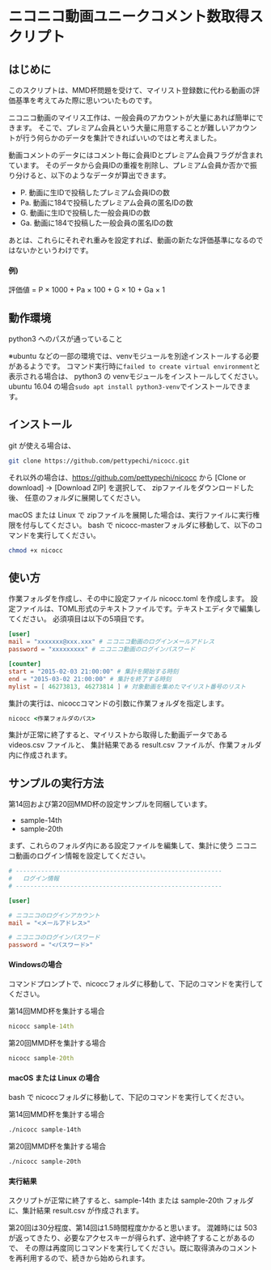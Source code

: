 # ニコニコ動画ユニークコメント数取得スクリプト

## はじめに
このスクリプトは、MMD杯問題を受けて、マイリスト登録数に代わる動画の評価基準を考えてみた際に思いついたものです。

ニコニコ動画のマイリス工作は、一般会員のアカウントが大量にあれば簡単にできます。
そこで、プレミアム会員という大量に用意することが難しいアカウントが行う何らかのデータを集計できればいいのではと考えました。

動画コメントのデータにはコメント毎に会員IDとプレミアム会員フラグが含まれています。
そのデータから会員IDの重複を削除し、プレミアム会員か否かで振り分けると、以下のようなデータが算出できます。

- P. 動画に生IDで投稿したプレミアム会員IDの数
- Pa. 動画に184で投稿したプレミアム会員の匿名IDの数
- G. 動画に生IDで投稿した一般会員IDの数
- Ga. 動画に184で投稿した一般会員の匿名IDの数

あとは、これらにそれぞれ重みを設定すれば、動画の新たな評価基準になるのではないかというわけです。

#### 例)
評価値 = P × 1000 + Pa × 100 + G × 10 + Ga × 1

## 動作環境
python3 へのパスが通っていること

※ubuntu などの一部の環境では、venvモジュールを別途インストールする必要があるようです。
コマンド実行時に`failed to create virtual environment`と表示される場合は、
python3 の venvモジュールをインストールしてください。
ubuntu 16.04 の場合`sudo apt install python3-venv`でインストールできます。

## インストール

git が使える場合は、

```bash
git clone https://github.com/pettypechi/nicocc.git
```

それ以外の場合は、https://github.com/pettypechi/nicocc から [Clone or download] → [Download ZIP] を選択して、
zipファイルをダウンロードした後、 任意のフォルダに展開してください。

macOS または Linux で zipファイルを展開した場合は、実行ファイルに実行権限を付与してください。
bash で nicocc-masterフォルダに移動して、以下のコマンドを実行してください。

```bash
chmod +x nicocc
```

## 使い方
作業フォルダを作成し、その中に設定ファイル nicocc.toml を作成します。
設定ファイルは、TOML形式のテキストファイルです。テキストエディタで編集してください。
必須項目は以下の5項目です。

```toml
[user]
mail = "xxxxxxx@xxx.xxx" # ニコニコ動画のログインメールアドレス
password = "xxxxxxxxx" # ニコニコ動画のログインパスワード

[counter]
start = "2015-02-03 21:00:00" # 集計を開始する時刻
end = "2015-03-02 21:00:00" # 集計を終了する時刻
mylist = [ 46273813, 46273814 ] # 対象動画を集めたマイリスト番号のリスト
```

集計の実行は、nicoccコマンドの引数に作業フォルダを指定します。
```cmd
nicocc <作業フォルダのパス>
```

集計が正常に終了すると、マイリストから取得した動画データである videos.csv ファイルと、
集計結果である result.csv ファイルが、作業フォルダ内に作成されます。

## サンプルの実行方法
第14回および第20回MMD杯の設定サンプルを同梱しています。

- sample-14th
- sample-20th

まず、これらのフォルダ内にある設定ファイルを編集して、集計に使う
ニコニコ動画のログイン情報を設定してください。

```toml
# ---------------------------------------------------------
#   ログイン情報
# ---------------------------------------------------------

[user]

# ニコニコのログインアカウント
mail = "<メールアドレス>"

# ニコニコのログインパスワード
password = "<パスワード>"
```

#### Windowsの場合
コマンドプロンプトで、nicoccフォルダに移動して、下記のコマンドを実行してください。

第14回MMD杯を集計する場合
```cmd
nicocc sample-14th
```

第20回MMD杯を集計する場合
```cmd
nicocc sample-20th
```

#### macOS または Linux の場合
bash で nicoccフォルダに移動して、下記のコマンドを実行してください。

第14回MMD杯を集計する場合
```bash
./nicocc sample-14th
```

第20回MMD杯を集計する場合
```bash
./nicocc sample-20th
```

#### 実行結果
スクリプトが正常に終了すると、sample-14th または sample-20th フォルダに、集計結果 result.csv が作成されます。

第20回は30分程度、第14回は1.5時間程度かかると思います。
混雑時には 503 が返ってきたり、必要なアクセスキーが得られず、途中終了することがあるので、
その際は再度同じコマンドを実行してください。既に取得済みのコメントを再利用するので、続きから始められます。
